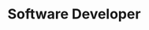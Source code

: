 ---
company: SkyCloud
title: Software Developer
type: Full Time
order_id: 4
startDate: 01/06/2015
endDate: 01/12/2015
description: My work at SkyCloud entailed in developing the software offered to our customers as well as assisting the sales department with any tools needed to be created for their productivity. The tools of my trade were PHP with MySQL as well as Java. During this time, I got accustomed to using Jenkins for most of my release needs and worked with RabbitMQ to send data to the backend components.
---